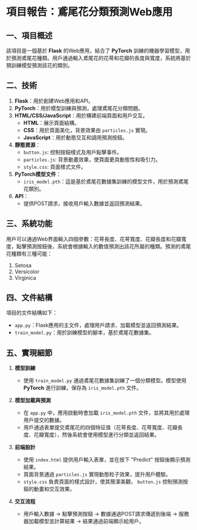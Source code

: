 # 項目報告：鳶尾花分類預測Web應用

## 一、項目概述

該項目是一個基於 **Flask** 的Web應用，結合了 **PyTorch** 訓練的機器學習模型，用於預測鳶尾花種類。用戶通過輸入鳶尾花的花萼和花瓣的長度與寬度，系統將基於預訓練模型預測該花的類別。

## 二、技術

1. **Flask**：用於創建Web應用和API。
2. **PyTorch**：用於模型訓練與預測，處理鳶尾花分類問題。
3. **HTML/CSS/JavaScript**：用於構建前端頁面和用戶交互。
   - **HTML**：展示頁面結構。
   - **CSS**：用於頁面美化，背景效果由 `particles.js` 實現。
   - **JavaScript**：用於動態交互和調用預測按鈕。
4. **靜態資源**：
   - `button.js`: 控制按鈕樣式及用戶點擊事件。
   - `particles.js`: 背景動畫效果，使頁面更具動態性和吸引力。
   - `style.css`: 頁面樣式文件。
5. **PyTorch模型文件**：
   - `iris_model.pth`：這是基於鳶尾花數據集訓練的模型文件，用於預測鳶尾花類別。
6. **API**：
   - 提供POST請求，接收用戶輸入數據並返回預測結果。

## 三、系統功能

用戶可以通過Web界面輸入四個參數：花萼長度、花萼寬度、花瓣長度和花瓣寬度，點擊預測按鈕後，系統會根據輸入的數值預測出該花所屬的種類。預測的鳶尾花種類有三種可能：
1. Setosa
2. Versicolor
3. Virginica

## 四、文件結構

項目的文件結構如下：
- `app.py`：Flask應用的主文件，處理用戶請求、加載模型並返回預測結果。
- `train_model.py`：用於訓練模型的腳本，基於鳶尾花數據集。

## 五、實現細節

1. **模型訓練**
   - 使用 `train_model.py` 通過鳶尾花數據集訓練了一個分類模型。模型使用 **PyTorch** 進行訓練，保存為 `iris_model.pth` 文件。

2. **模型加載與預測**
   - 在 `app.py` 中，應用啟動時會加載 `iris_model.pth` 文件，並將其用於處理用戶提交的數據。
   - 用戶通過表單提交鳶尾花的四個特征值（花萼長度、花萼寬度、花瓣長度、花瓣寬度），然後系統會使用模型進行分類並返回結果。

3. **前端設計**
   - 使用 `index.html` 提供用戶輸入表單，並在按下 "Predict" 按鈕後顯示預測結果。
   - 頁面背景通過 `particles.js` 實現動態粒子效果，提升用戶體驗。
   - `style.css` 負責頁面的樣式設計，使其簡潔美觀， `button.js` 控制預測按鈕的動畫和交互效果。

4. **交互流程**
   - 用戶輸入數據 → 點擊預測按鈕 → 數據通過POST請求傳遞到後端 → 服務器加載模型並計算結果 → 結果通過前端顯示給用戶。
